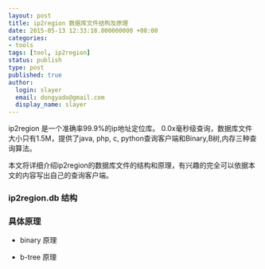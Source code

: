 ```yaml
---
layout: post
title: ip2region 数据库文件结构及原理
date: 2015-05-13 12:33:18.000000000 +08:00
categories:
- tools
tags: [tool, ip2region]
status: publish
type: post
published: true
author:
  login: slayer
  email: dongyado@gmail.com
  display_name: slayer
---
```


ip2region 是一个准确率99.9%的ip地址定位库。
0.0x毫秒级查询，数据库文件大小只有1.5M，提供了java, php, c, python查询客户端和Binary,B树,内存三种查询算法。

本文将详细介绍ip2region的数据库文件的结构和原理，有兴趣的完全可以依据本文的内容写出自己的查询客户端。

### ip2region.db 结构


### 具体原理

* binary 原理

* b-tree 原理
